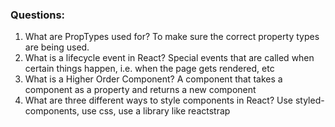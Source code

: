 ### Questions:
1. What are PropTypes used for?
  To make sure the correct property types are being used.
2. What is a lifecycle event in React?
  Special events that are called when certain things happen, i.e. when the page gets rendered, etc
3. What is a Higher Order Component?
  A component that takes a component as a property and returns a new component
4. What are three different ways to style components in React?
  Use styled-components, use css, use a library like reactstrap
